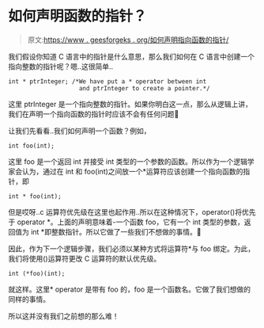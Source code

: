 # 如何声明函数的指针？

> 原文:[https://www . geesforgeks . org/如何声明指向函数的指针/](https://www.geeksforgeeks.org/how-to-declare-a-pointer-to-a-function/)

我们假设你知道 C 语言中的指针是什么意思，那么我们如何在 C 语言中创建一个指向整数的指针呢？嗯..这很简单..

```
int * ptrInteger; /*We have put a * operator between int 
                    and ptrInteger to create a pointer.*/

```

这里 ptrInteger 是一个指向整数的指针。如果你明白这一点，那么从逻辑上讲，我们在声明一个指向函数的指针时应该不会有任何问题🙂

让我们先看看..我们如何声明一个函数？例如，

```
int foo(int);

```

这里 foo 是一个返回 int 并接受 int 类型的一个参数的函数。所以作为一个逻辑学家会认为，通过在 int 和 foo(int)之间放一个*运算符应该创建一个指向函数的指针，即

```
int * foo(int);

```

但是哎呀..c 运算符优先级在这里也起作用..所以在这种情况下，operator()将优先于 operator *。上面的声明意味着-一个函数 foo，它有一个 int 类型的参数，返回值为 int *即整数指针。所以它做了一些我们不想做的事情。🙁

因此，作为下一个逻辑步骤，我们必须以某种方式将运算符*与 foo 绑定。为此，我们将使用()运算符更改 C 运算符的默认优先级。

```
int (*foo)(int);

```

就这样。这里* operator 是带有 foo 的，foo 是一个函数名。它做了我们想做的同样的事情。

所以这并没有我们之前想的那么难！